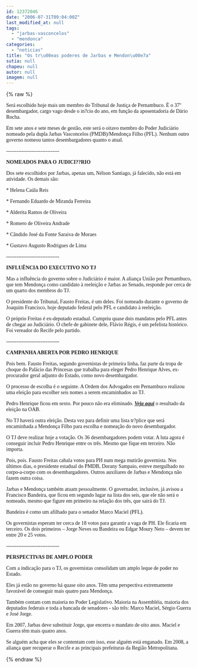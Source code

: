 ```yaml
---
id: 12372046
date: "2006-07-31T09:04:00Z"
last_modified_at: null
tags:
  - "jarbas-vasconcelos"
  - "mendonca"
categories:
  - "noticias"
title: "Os tr\u00eas poderes de Jarbas e Mendon\u00e7a"
sutia: null
chapeu: null
autor: null
imagem: null
---
```

{% raw %}
<p><P><FONT face=Verdana>Será escolhido hoje mais um membro do Tribunal de Justiça de Pernambuco. É o 37º desembargador, cargo vago desde o in?cio do ano, em função da aposentadoria de Dário Rocha.</FONT></P></p>
<p><P><FONT face=Verdana>Em sete anos e sete meses de gestão, este será o oitavo membro do Poder Judiciário nomeado pela dupla Jarbas Vasconcelos (PMDB)/Mendonça Filho (PFL). Nenhum outro governo nomeou tantos desembargadores quanto o atual.</FONT></P></p>
<p><P><FONT face=Verdana>-------------------------------</FONT></P></p>
<p><P><FONT face=Verdana><STRONG>NOMEADOS PARA O JUDICI??RIO</STRONG></FONT></P></p>
<p><P><FONT face=Verdana>Dos sete escolhidos por Jarbas, apenas um, Nélson Santiago, já falecido, não está em atividade. Os demais são:</FONT></P></p>
<p><P><FONT face=Verdana>* Helena Caúla Reis</FONT></P></p>
<p><P><FONT face=Verdana>* Fernando Eduardo de Miranda Ferreira</FONT></P></p>
<p><P><FONT face=Verdana>* Alderita Ramos de Oliveira</FONT></P></p>
<p><P><FONT face=Verdana>* Romero de Oliveira Andrade</FONT></P></p>
<p><P><FONT face=Verdana>* Cândido José da Fonte Saraiva de Moraes</FONT></P></p>
<p><P><FONT face=Verdana>* Gustavo Augusto Rodrigues de Lima</FONT></P></p>
<p><P><FONT face=Verdana>-------------------------------</FONT></P></p>
<p><P><FONT face=Verdana><STRONG>INFLUÊNCIA DO EXECUTIVO NO TJ</STRONG></FONT></P></p>
<p><P><FONT face=Verdana>Mas a influência do governo sobre o Judiciário é maior. A aliança União por Pernambuco, que tem Mendonça como candidato à reeleição e Jarbas ao Senado, responde por cerca de um quarto dos membros do TJ.</FONT></P></p>
<p><P><FONT face=Verdana>O presidente do Tribunal, Fausto Freitas, é um deles. Foi nomeado durante o governo de Joaquim Francisco, hoje deputado federal pelo PFL e candidato à reeleição.</FONT></P></p>
<p><P><FONT face=Verdana>O próprio Freitas é ex-deputado estadual. Cumpriu quase dois mandatos pelo PFL antes de chegar ao Judiciário. O chefe de gabinete dele, Flávio Régis, é um pefelista histórico. Foi vereador do Recife pelo partido.</FONT></P></p>
<p><P><FONT face=Verdana>-------------------------------</FONT></P></p>
<p><P><FONT face=Verdana><STRONG>CAMPANHA ABERTA POR PEDRO HENRIQUE</STRONG></FONT></P></p>
<p><P><FONT face=Verdana>Pois bem. Fausto Freitas, segundo governistas de primeira linha, faz parte da tropa de choque do Palácio das Princesas que trabalha para eleger Pedro Henrique Alves, ex-procurador geral adjunto do Estado, como novo desembargador.</FONT></P></p>
<p><P><FONT face=Verdana>O processo de escolha é o seguinte. A Ordem dos Advogados em Pernambuco realizou uma eleição para escolher seis nomes a serem encaminhados ao TJ.</FONT></P></p>
<p><P><FONT face=Verdana>Pedro Henrique ficou em sexto. Por pouco não era eliminado. <STRONG><EM><A href=\"https://jc3.uol.com.br/blogs/jc/2006/07/28/index.php#316\">Veja aqui</A></EM></STRONG> o resultado da eleição na OAB.</FONT></P></p>
<p><P><FONT face=Verdana>No TJ haverá outra eleição. Desta vez para definir uma lista tr?plice que será encaminhada a Mendonça Filho para escolha e nomeação do novo desembargador.</FONT></P></p>
<p><P><FONT face=Verdana>O TJ deve realizar hoje a votação. Os 36 desembargadores podem votar. A luta agora é conseguir incluir Pedro Henrique entre os três. Mesmo que fique em terceiro. Não importa.</FONT></P></p>
<p><P><FONT face=Verdana>Pois, pois. Fausto Freitas cabala votos para PH num mega mutirão governista. Nos últimos dias, o presidente estadual do PMDB, Dorany Sampaio, esteve mergulhado no corpo-a-corpo com os desembargadores. Outros auxiliares de Jarbas e Mendonça não fazem outra coisa.</FONT></P></p>
<p><P><FONT face=Verdana>Jarbas e Mendonça também atuam pessoalmente. O governador, inclusive, já avisou a Francisco Bandeira, que ficou em segundo lugar na lista dos seis, que ele não será o nomeado, mesmo que figure em primeiro na relação dos três, que sairá do TJ.</FONT></P></p>
<p><P><FONT face=Verdana>Bandeira é como um afilhado para o senador Marco Maciel (PFL).</FONT></P></p>
<p><P><FONT face=Verdana>Os governistas esperam ter cerca de 18 votos para garantir a vaga de PH. Ele ficaria em terceiro. Os dois primeiros – Jorge Neves ou Bandeira ou Edgar Moury Neto – devem ter entre 20 e 25 votos.</FONT></P></p>
<p><P><FONT face=Verdana>-------------------------------</FONT></P></p>
<p><P><FONT face=Verdana><STRONG>PERSPECTIVAS DE AMPLO PODER</STRONG></FONT></P></p>
<p><P><FONT face=Verdana>Com a indicação para o TJ, os governistas consolidam um amplo leque de poder no Estado.</FONT></P></p>
<p><P><FONT face=Verdana>Eles já estão no governo há quase oito anos. Têm uma perspectiva extremamente favorável de conseguir mais quatro para Mendonça.</FONT></P></p>
<p><P><FONT face=Verdana>Também contam com maioria no Poder Legislativo. Maioria na Assembléia, maioria dos deputados federais e toda a bancada de senadores - são três: Marco Maciel, Sérgio Guerra e José Jorge. </FONT></P></p>
<p><P><FONT face=Verdana>Em 2007, Jarbas deve substituir Jorge, que encerra o mandato de oito anos. Maciel e Guerra têm mais quatro anos.</FONT></P><FONT face=Verdana></p>
<p><P>Se alguém acha que eles se contentam com isso, esse alguém está enganado. Em 2008, a aliança quer recuperar o Recife e as principais prefeituras da Região Metropolitana.</P></FONT> </p>
{% endraw %}